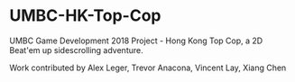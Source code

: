 # UMBC-HK-Top-Cop
UMBC Game Development 2018 Project - Hong Kong Top Cop, a 2D Beat'em up sidescrolling adventure.

Work contributed by Alex Leger, Trevor Anacona, Vincent Lay, Xiang Chen


